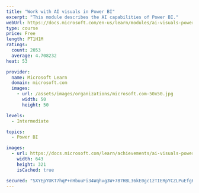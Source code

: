 ```yaml
---
title: "Work with AI visuals in Power BI"
excerpt: "This module describes the AI capabilities of Power BI."
webUrl: https://docs.microsoft.com/en-us/learn/modules/ai-visuals-power-bi/
type: course
price: Free
length: PT1H1M
ratings:
  count: 2053
  average: 4.708232
heat: 53

provider:
  name: Microsoft Learn
  domain: microsoft.com
  images:
    - url: /assets/images/organizations/microsoft.com-50x50.jpg
      width: 50
      height: 50

levels:
  - Intermediate

topics:
  - Power BI

images:
  - url: https://docs.microsoft.com/learn/achievements/ai-visuals-power-bi-social.png
    width: 643
    height: 321
    isCached: true

secured: "SXYEpYUKT7hqP+nHbuuFi34Wqhvg3W+7B7HBL36kE0gc1zTIERpYCZLPuEfgHrxaeYyvXEm0uy6E8YK+UGcjiRI7NOj8O1e0yaB2O7x7wrp6BMYg5BvD3rXMfs38s9t5Xw84Xw0NOTekztz56cDo2tvS6GoZLEKVQ1g8g0P7UeV7+gKaGD5Hr0xD9+Zhv4djzqFQhhi7HwCHxFHeKJWkRbLiFBdB4PE8CqeAwUOR0TW3yWHsL1SFVcZ53GQ0VrOsU12HTRRdoI4OzdTzwBu0O5ZzVBVMSw+u4EF7XMs2g8yCqooFpKEVilLypocXKezU4UYOXzIOlZ4ZPoSl7IOCVRdNaTh71RNYmlAxnRxpi8zv6SiRBIXKYmEo0Uorg4iAt6tQnKzBGhDI+YZ/tOD1+6laLarmuXsbi44bRHI/lE8=;7FXZx5vIb5W2Pi0hCAvwTQ=="
---
```


